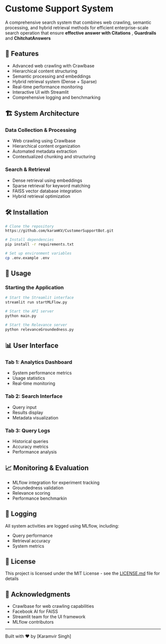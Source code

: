 # Custome Support System

A comprehensive search system that combines web crawling, semantic processing, and hybrid retrieval methods for efficient enterprise-scale search operation that ensure **effective answer with Citations** , **Guardrails** and **ChitchatAnswers**

## 🚀 Features

- Advanced web crawling with Crawlbase
- Hierarchical content structuring
- Semantic processing and embeddings
- Hybrid retrieval system (Dense + Sparse)
- Real-time performance monitoring
- Interactive UI with Streamlit
- Comprehensive logging and benchmarking

## 🏗️ System Architecture

### Data Collection & Processing
- Web crawling using Crawlbase
- Hierarchical content organization
- Automated metadata extraction
- Contextualized chunking and structuring

### Search & Retrieval
- Dense retrieval using embeddings
- Sparse retrieval for keyword matching
- FAISS vector database integration
- Hybrid retrieval optimization

## 🛠️ Installation

```bash
# Clone the repository
https://github.com/karamKV/CustomerSupportBot.git

# Install dependencies
pip install -r requirements.txt

# Set up environment variables
cp .env.example .env
```

## 🚦 Usage

### Starting the Application

```bash
# Start the Streamlit interface
streamlit run startMLFlow.py

# Start the API server
python main.py

# Start the Relevance server
python relevanceGroundedness.py

```

## 📊 User Interface

### Tab 1: Analytics Dashboard
- System performance metrics
- Usage statistics
- Real-time monitoring

### Tab 2: Search Interface
- Query input
- Results display
- Metadata visualization

### Tab 3: Query Logs
- Historical queries
- Accuracy metrics
- Performance analysis

## 📈 Monitoring & Evaluation

- MLflow integration for experiment tracking
- Groundedness validation
- Relevance scoring
- Performance benchmarkin

## 📝 Logging

All system activities are logged using MLflow, including:
- Query performance
- Retrieval accuracy
- System metrics


## 📄 License

This project is licensed under the MIT License - see the [LICENSE.md](LICENSE.md) file for details


## 🙏 Acknowledgments

- Crawlbase for web crawling capabilities
- Facebook AI for FAISS
- Streamlit team for the UI framework
- MLflow contributors

---
Built with ❤️ by [Karamvir Singh]